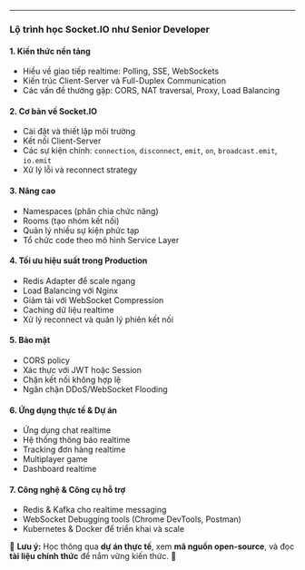 
---
### **Lộ trình học Socket.IO như Senior Developer**

#### **1. Kiến thức nền tảng**

- Hiểu về giao tiếp realtime: Polling, SSE, WebSockets
- Kiến trúc Client-Server và Full-Duplex Communication
- Các vấn đề thường gặp: CORS, NAT traversal, Proxy, Load Balancing

#### **2. Cơ bản về Socket.IO**

- Cài đặt và thiết lập môi trường
- Kết nối Client-Server
- Các sự kiện chính: `connection`, `disconnect`, `emit`, `on`, `broadcast.emit`, `io.emit`
- Xử lý lỗi và reconnect strategy

#### **3. Nâng cao**

- Namespaces (phân chia chức năng)
- Rooms (tạo nhóm kết nối)
- Quản lý nhiều sự kiện phức tạp
- Tổ chức code theo mô hình Service Layer

#### **4. Tối ưu hiệu suất trong Production**

- Redis Adapter để scale ngang
- Load Balancing với Nginx
- Giảm tải với WebSocket Compression
- Caching dữ liệu realtime
- Xử lý reconnect và quản lý phiên kết nối

#### **5. Bảo mật**

- CORS policy
- Xác thực với JWT hoặc Session
- Chặn kết nối không hợp lệ
- Ngăn chặn DDoS/WebSocket Flooding

#### **6. Ứng dụng thực tế & Dự án**

- Ứng dụng chat realtime
- Hệ thống thông báo realtime
- Tracking đơn hàng realtime
- Multiplayer game
- Dashboard realtime

#### **7. Công nghệ & Công cụ hỗ trợ**

- Redis & Kafka cho realtime messaging
- WebSocket Debugging tools (Chrome DevTools, Postman)
- Kubernetes & Docker để triển khai và scale

📌 **Lưu ý:** Học thông qua **dự án thực tế**, xem **mã nguồn open-source**, và đọc **tài liệu chính thức** để nắm vững kiến thức. 🚀